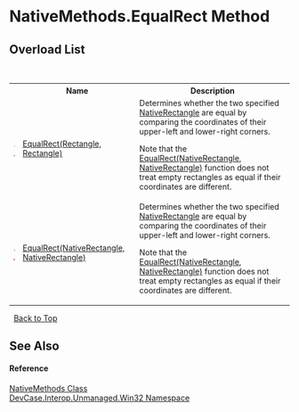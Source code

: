 # NativeMethods.EqualRect Method 
 


## Overload List
&nbsp;<table><tr><th></th><th>Name</th><th>Description</th></tr><tr><td>![Public method](media/pubmethod.gif "Public method")![Static member](media/static.gif "Static member")</td><td><a href="M_DevCase_Interop_Unmanaged_Win32_NativeMethods_EqualRect_1">EqualRect(Rectangle, Rectangle)</a></td><td>
Determines whether the two specified <a href="T_DevCase_Interop_Unmanaged_Win32_Structures_NativeRectangle">NativeRectangle</a> are equal by comparing the coordinates of their upper-left and lower-right corners. 

 Note that the <a href="M_DevCase_Interop_Unmanaged_Win32_NativeMethods_EqualRect">EqualRect(NativeRectangle, NativeRectangle)</a> function does not treat empty rectangles as equal if their coordinates are different.</td></tr><tr><td>![Public method](media/pubmethod.gif "Public method")![Static member](media/static.gif "Static member")</td><td><a href="M_DevCase_Interop_Unmanaged_Win32_NativeMethods_EqualRect">EqualRect(NativeRectangle, NativeRectangle)</a></td><td>
Determines whether the two specified <a href="T_DevCase_Interop_Unmanaged_Win32_Structures_NativeRectangle">NativeRectangle</a> are equal by comparing the coordinates of their upper-left and lower-right corners. 

 Note that the <a href="M_DevCase_Interop_Unmanaged_Win32_NativeMethods_EqualRect">EqualRect(NativeRectangle, NativeRectangle)</a> function does not treat empty rectangles as equal if their coordinates are different.</td></tr></table>&nbsp;
<a href="#nativemethods.equalrect-method">Back to Top</a>

## See Also


#### Reference
<a href="T_DevCase_Interop_Unmanaged_Win32_NativeMethods">NativeMethods Class</a><br /><a href="N_DevCase_Interop_Unmanaged_Win32">DevCase.Interop.Unmanaged.Win32 Namespace</a><br />